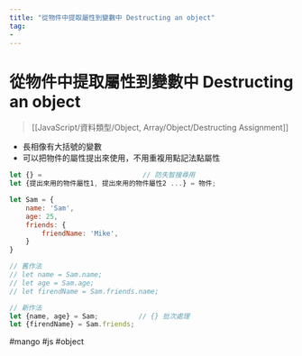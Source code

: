 ```yaml
---
title: "從物件中提取屬性到變數中 Destructing an object"
tag: 
- 
---
```

# 從物件中提取屬性到變數中 Destructing an object
>[[JavaScript/資料類型/Object, Array/Object/Destructing Assignment]]


- 長相像有大括號的變數
- 可以把物件的屬性提出來使用，不用重複用點記法點屬性
```js
let {} =						 // 防失智搜尋用
let {提出來用的物件屬性1, 提出來用的物件屬性2 ...} = 物件;

```
```js
let Sam = {
	name: 'Sam',
	age: 25,
	friends: {
		friendName: 'Mike',
	}
}

// 舊作法
// let name = Sam.name;
// let age = Sam.age;
// let firendName = Sam.friends.name;

// 新作法
let {name, age} = Sam;			// {} 批次處理
let {firendName} = Sam.friends;
```

#mango #js #object 